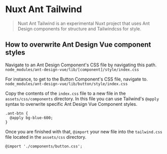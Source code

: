 # Nuxt Ant Tailwind

> Nuxt Ant Tailwind is an experimental Nuxt project that uses Ant Design components for structure and Tailwindcss for style.

## How to overwrite Ant Design Vue component styles

Navigate to an Ant Design Component's CSS file by navigating this path.
`node_modules/ant-design-vue/lib/[component]/style/index.css`

For instance, to get to the Button Component's CSS file, navigate to.
`node_modules/ant-design-vue/lib/button/style/index.css`

Copy the contents of the `index.css` file to a new file in the `assets/css/components` directory.
In this file you can use Tailwind's `@apply` syntax to overwrite specific Ant Design Vue Component styles.

```
.ant-btn {
  @apply bg-blue-600;
}
```


Once you are finished with that, `@import` your new file into the `tailwind.css` file located in the `assets/css` directory.
```
@import './components/button.css';
```
